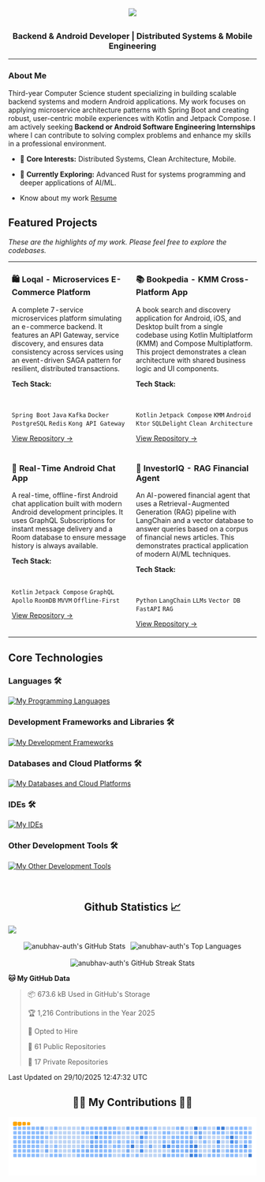 <h1 align="center">
  <img src="https://readme-typing-svg.herokuapp.com/?font=Righteous&size=30&center=true&vCenter=true&width=500&height=70&duration=3700&lines=Code,+coffee,+and+creativity+inside!;Namaste🙏+I'm+Anubhav;Explore,+fork,+star,+and+repeat!;" /> 
</h1>
<h3 align="center">Backend & Android Developer | Distributed Systems & Mobile Engineering</h3> 
<hr/>


### About Me

Third-year Computer Science student specializing in building scalable backend systems and modern Android applications. My work focuses on applying microservice architecture patterns with Spring Boot and creating robust, user-centric mobile experiences with Kotlin and Jetpack Compose. I am actively seeking **Backend or Android Software Engineering Internships** where I can contribute to solving complex problems and enhance my skills in a professional environment.

-   🧠 **Core Interests:** Distributed Systems, Clean Architecture, Mobile.

-   🌱 **Currently Exploring:** Advanced Rust for systems programming and deeper applications of AI/ML.

-   Know about my work [Resume](https://drive.google.com/file/d/1HYhoRmG4z5jrakxIfWLeLpQO7CNqwwSY/view)

Featured Projects
-----------------

*These are the highlights of my work. Please feel free to explore the codebases.*

<table width="100%">

<tr>

<td width="50%" valign="top">

<h3>🛍️ Loqal - Microservices E-Commerce Platform</h3>

<p>A complete 7-service microservices platform simulating an e-commerce backend. It features an API Gateway, service discovery, and ensures data consistency across services using an event-driven SAGA pattern for resilient, distributed transactions.</p>

<p>

<strong>Tech Stack:</strong>

<br/>

<code>Spring Boot</code> <code>Java</code> <code>Kafka</code> <code>Docker</code> <code>PostgreSQL</code> <code>Redis</code> <code>Kong API Gateway</code>

</p>

<a href="https://github.com/anubhav-auth/loqal" target="_blank">View Repository &rarr;</a>

</td>

<td width="50%" valign="top">

<h3>📚 Bookpedia - KMM Cross-Platform App</h3>

<p>A book search and discovery application for Android, iOS, and Desktop built from a single codebase using Kotlin Multiplatform (KMM) and Compose Multiplatform. This project demonstrates a clean architecture with shared business logic and UI components.</p>

<p>

<strong>Tech Stack:</strong>

<br/>

<code>Kotlin</code> <code>Jetpack Compose</code> <code>KMM</code> <code>Android</code> <code>Ktor</code> <code>SQLDelight</code> <code>Clean Architecture</code>

</p>

<a href="https://github.com/anubhav-auth/bookpedia" target="_blank">View Repository &rarr;</a>

</td>

</tr>

<tr>

<td width="50%" valign="top">

<h3>💬 Real-Time Android Chat App</h3>

<p>A real-time, offline-first Android chat application built with modern Android development principles. It uses GraphQL Subscriptions for instant message delivery and a Room database to ensure message history is always available.</p>

<p>

<strong>Tech Stack:</strong>

<br/>

<code>Kotlin</code> <code>Jetpack Compose</code> <code>GraphQL</code> <code>Apollo</code> <code>RoomDB</code> <code>MVVM</code> <code>Offline-First</code>

</p>

<a href="https://github.com/anubhav-auth/real-time-chat-application" target="_blank">View Repository &rarr;</a>

</td>

<td width="50%" valign="top">

<h3>🤖 InvestorIQ - RAG Financial Agent</h3>

<p>An AI-powered financial agent that uses a Retrieval-Augmented Generation (RAG) pipeline with LangChain and a vector database to answer queries based on a corpus of financial news articles. This demonstrates practical application of modern AI/ML techniques.</p>

<p>

<strong>Tech Stack:</strong>

<br/>

<code>Python</code> <code>LangChain</code> <code>LLMs</code> <code>Vector DB</code> <code>FastAPI</code> <code>RAG</code>

</p>

<a href="https://github.com/anubhav-auth/investoriq" target="_blank">View Repository &rarr;</a>

</td>

</tr>

</table>

Core Technologies
-----------------

### Languages 🛠 
[![My Programming Languages](https://skillicons.dev/icons?i=kotlin,java,rust,js,python,cpp,html,css,bash)](https://skillicons.dev)

### Development Frameworks and Libraries 🛠 
[![My Development Frameworks](https://skillicons.dev/icons?i=androidstudio,apollo,ktor,spring,graphql,nginx,redis,kafka)](https://skillicons.dev)

### Databases and Cloud Platforms 🛠 
[![My Databases and Cloud Platforms](https://skillicons.dev/icons?i=mysql,mongodb,sqlite,postgres,firebase)](https://skillicons.dev)

### IDEs 🛠 
[![My IDEs](https://skillicons.dev/icons?i=vscode,androidstudio,idea,pycharm,webstorm)](https://skillicons.dev)

### Other Development Tools 🛠 
[![My Other Development Tools](https://skillicons.dev/icons?i=docker,figma,git,github,postman,blender,linux)](https://skillicons.dev)
 



<br/>
<h2 align="center"> Github Statistics 📈</h2>

![](https://komarev.com/ghpvc/?username=anubhav-auth)

<div align="center">

  <!-- First Row: GitHub Stats and Top Languages -->
  <div style="display: flex; justify-content: center; gap: 10px;">
    <img src="https://github-readme-stats.vercel.app/api?username=anubhav-auth&theme=gruvbox&show_icons=true&hide_border=true&count_private=true" alt="anubhav-auth's GitHub Stats" />
    
  <img src="https://github-readme-stats.vercel.app/api/top-langs/?username=anubhav-auth&theme=gruvbox&show_icons=true&hide_border=true&layout=compact" alt="anubhav-auth's Top Languages" />
    
  </div>

  <!-- Second Row: GitHub Streak Stats -->
  <br />
  <img src="https://streak-stats.demolab.com?user=anubhav-auth&theme=gruvbox&hide_border=true" alt="anubhav-auth's GitHub Streak Stats" />

</div>


<!--START_SECTION:waka-->
**🐱 My GitHub Data** 

> 📦 673.6 kB Used in GitHub's Storage 
 > 
> 🏆 1,216 Contributions in the Year 2025
 > 
> 💼 Opted to Hire
 > 
> 📜 61 Public Repositories 
 > 
> 🔑 17 Private Repositories 
 > 

 Last Updated on 29/10/2025 12:47:32 UTC
<!--END_SECTION:waka--> 


<div align="center">
  <h2>🐱‍👤 My Contributions 🐱‍👤</h2>
  <picture>
  <source media="(prefers-color-scheme: dark)" srcset="https://github.com/anubhav-auth/anubhav-auth/blob/output/github-contribution-grid-snake-dark.svg" />
  <source media="(prefers-color-scheme: light)" srcset="https://github.com/anubhav-auth/anubhav-auth/blob/output/github-contribution-grid-snake.svg" />
  <img alt="github-snake" src="https://github.com/anubhav-auth/anubhav-auth/blob/output/github-contribution-grid-snake.gif" />
</picture>
</div>
<!-- Runner.prototype.gameOver = function name(params) {
    false
} -->

